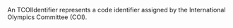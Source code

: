 An TCOIIdentifier represents a code identifier assigned by the International Olympics Committee (COI).
